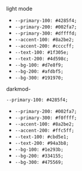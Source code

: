    light mode
 - `--primary-100: #4285f4;` <!-- Google Blue -->
- `--primary-200: #002fa7;` <!-- Dark Blue -->
- `--primary-300: #dffffd;` <!-- Light Mint -->
- `--accent-100: #8a2be2;` <!-- Blue Violet -->
- `--accent-200: #ccccff;` <!-- Lavender -->
- `--text-100: #1f305e;` <!-- Dark Slate Blue -->
- `--text-200: #4d598c;` <!-- Slate Blue -->
- `--bg-100: #d7e8f9;` <!-- Light Sky Blue -->
- `--bg-200: #afdbf5;` <!-- Sky Blue -->
- `--bg-300: #191970;` <!-- Midnight Blue -->


      
darkmod- 

`--primary-100: #4285f4;` <!-- Google Blue -->
- `--primary-200: #002fa7;` <!-- Dark Blue -->
- `--primary-300: #f0ffff;` <!-- Azure -->
- `--accent-100: #8a2be2;` <!-- Blue Violet -->
- `--accent-200: #ffc5ff;` <!-- Pink Lavender -->
- `--text-100: #cbd5e1;` <!-- Light Steel Blue -->
- `--text-200: #94a3b8;` <!-- Cadet Blue -->
- `--bg-100: #1e293b;` <!-- Gunmetal -->
- `--bg-200: #334155;` <!-- Charcoal Blue -->
- `--bg-300: #475569;` <!-- Dark Slate Gray -->
